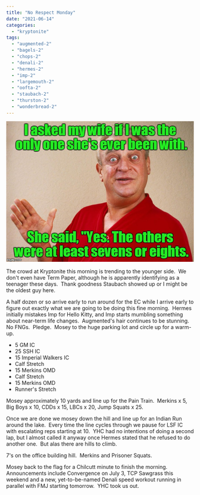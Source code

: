 ```yaml
---
title: "No Respect Monday"
date: "2021-06-14"
categories: 
  - "kryptonite"
tags: 
  - "augmented-2"
  - "bagels-2"
  - "chops-2"
  - "denali-2"
  - "hermes-2"
  - "imp-2"
  - "largemouth-2"
  - "oofta-2"
  - "staubach-2"
  - "thurston-2"
  - "wonderbread-2"
---
```


![](images/Respect.jpg)

The crowd at Kryptonite this morning is trending to the younger side.  We don't even have Term Paper, although he is apparently identifying as a teenager these days.  Thank goodness Staubach showed up or I might be the oldest guy here. 

A half dozen or so arrive early to run around for the EC while I arrive early to figure out exactly what we are going to be doing this fine morning.  Hermes initially mistakes Imp for Hello Kitty, and Imp starts mumbling something about near-term life changes.  Augmented's hair continues to be stunning.  No FNGs.  Pledge.  Mosey to the huge parking lot and circle up for a warm-up.

- 5 GM IC
- 25 SSH IC
- 15 Imperial Walkers IC
- Calf Stretch
- 15 Merkins OMD
- Calf Stretch
- 15 Merkins OMD
- Runner's Stretch

Mosey approximately 10 yards and line up for the Pain Train.  Merkins x 5, Big Boys x 10, CDDs x 15, LBCs x 20, Jump Squats x 25.   

Once we are done we mosey down the hill and line up for an Indian Run around the lake.  Every time the line cycles through we pause for LSF IC with escalating reps starting at 10.  YHC had no intentions of doing a second lap, but I almost called it anyway once Hermes stated that he refused to do another one.  But alas there are hills to climb.

7's on the office building hill.  Merkins and Prisoner Squats. 

Mosey back to the flag for a Chilcutt minute to finish the morning.  Announcements include Convergence on July 3, TCP Sawgrass this weekend and a new, yet-to-be-named Denali speed workout running in parallel with FMJ starting tomorrow.  YHC took us out.
